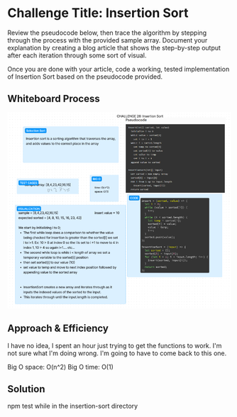 # Challenge Title: Insertion Sort

Review the pseudocode below, then trace the algorithm by stepping through the process with the provided sample array. Document your explanation by creating a blog article that shows the step-by-step output after each iteration through some sort of visual.

Once you are done with your article, code a working, tested implementation of Insertion Sort based on the pseudocode provided.

## Whiteboard Process

![Alt text](../../../assets/Challenge26WhiteBoard.png)

## Approach & Efficiency

I have no idea, I spent an hour just trying to get the functions to work.  I'm not sure what I'm doing wrong.  I'm going to have to come back to this one.

Big O space: O(n^2)
Big O time: O(1)

## Solution

npm test while in the insertion-sort directory
